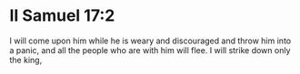 # II Samuel 17:2

I will come upon him while he is weary and discouraged and throw him into a panic, and all the people who are with him will flee. I will strike down only the king,
